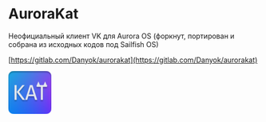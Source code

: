 AuroraKat
===================

Неофициальный клиент VK для Aurora OS (форкнут, портирован и собрана из исходных кодов под Sailfish OS)

[https://gitlab.com/Danyok/aurorakat](https://gitlab.com/Danyok/aurorakat)

![picture](../assets/images/open-source/harbour-kat.png)